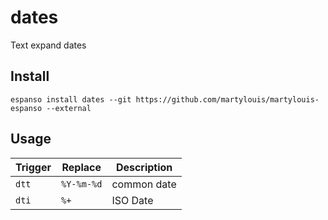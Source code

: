 # dates

Text expand dates

## Install

```ssh
espanso install dates --git https://github.com/martylouis/martylouis-espanso --external
```

## Usage

| Trigger | Replace    | Description |
| ------- | ---------- | ----------- |
| `dtt`   | `%Y-%m-%d` | common date |
| `dti`   | `%+`       | ISO Date    |
